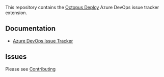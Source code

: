 This repository contains the [Octopus Deploy][1] Azure DevOps issue tracker extension.

## Documentation
- [Azure DevOps Issue Tracker][2]

## Issues
Please see [Contributing](CONTRIBUTING.md)

[1]: https://octopus.com
[2]: http://g.octopushq.com/AzureDevOpsIssueTracker
